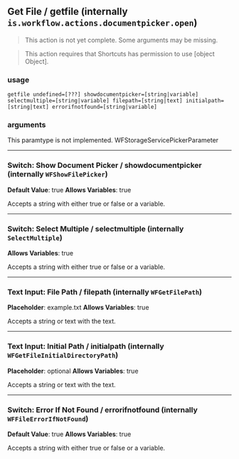 
## Get File / getfile (internally `is.workflow.actions.documentpicker.open`)

> This action is not yet complete. Some arguments may be missing.


> This action requires that Shortcuts has permission to use [object Object].

### usage
`getfile undefined=[???] showdocumentpicker=[string|variable] selectmultiple=[string|variable] filepath=[string|text] initialpath=[string|text] errorifnotfound=[string|variable]`

### arguments
This paramtype is not implemented. WFStorageServicePickerParameter

---

### Switch: Show Document Picker / showdocumentpicker (internally `WFShowFilePicker`)
**Default Value**: true
**Allows Variables**: true


Accepts a string with either true or false
or a variable.

---

### Switch: Select Multiple / selectmultiple (internally `SelectMultiple`)
**Allows Variables**: true


Accepts a string with either true or false
or a variable.

---

### Text Input: File Path / filepath (internally `WFGetFilePath`)
**Placeholder**: example.txt
**Allows Variables**: true


Accepts a string 
or text
with the text.

---

### Text Input: Initial Path / initialpath (internally `WFGetFileInitialDirectoryPath`)
**Placeholder**: optional
**Allows Variables**: true


Accepts a string 
or text
with the text.

---

### Switch: Error If Not Found / errorifnotfound (internally `WFFileErrorIfNotFound`)
**Default Value**: true
**Allows Variables**: true


Accepts a string with either true or false
or a variable.
